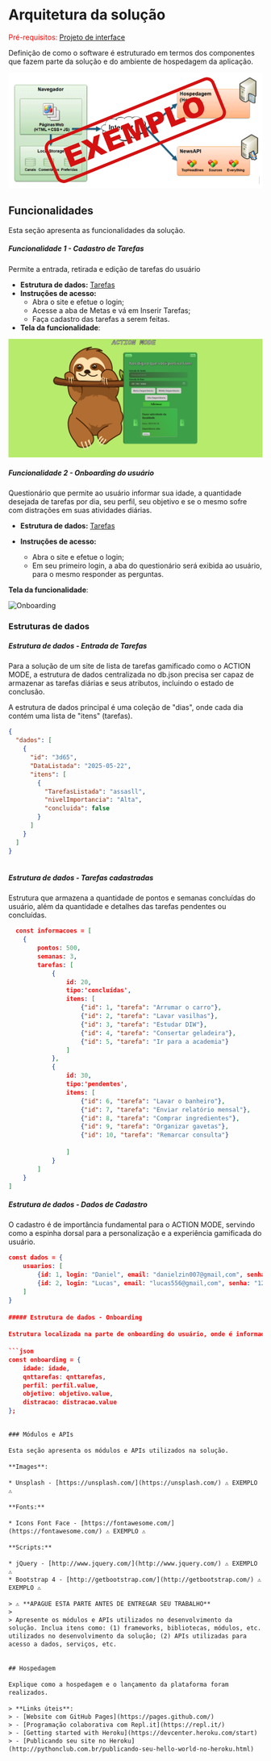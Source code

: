 # Arquitetura da solução

<span style="color:red">Pré-requisitos: <a href="05-Projeto-interface.md"> Projeto de interface</a></span>

Definição de como o software é estruturado em termos dos componentes que fazem parte da solução e do ambiente de hospedagem da aplicação.

![Arquitetura da solução](images/exemplo-arquitetura.png)

## Funcionalidades

Esta seção apresenta as funcionalidades da solução.

##### Funcionalidade 1 - Cadastro de Tarefas

Permite a entrada, retirada e edição de tarefas do usuário

* **Estrutura de dados:** [Tarefas](#estrutura-de-dados---tarefas)
* **Instruções de acesso:**
  * Abra o site e efetue o login;
  * Acesse a aba de Metas e vá em Inserir Tarefas;
  * Faça cadastro das tarefas a serem feitas.
* **Tela da funcionalidade**:

![Tela de funcionalidade](images/Captura%20de%20tela%20de%202025-05-11%2018-46-57.png)


##### Funcionalidade 2 - Onboarding do usuário

Questionário que permite ao usuário informar sua idade, a quantidade desejada de tarefas por dia, seu perfil, seu objetivo e se o mesmo sofre com distrações em suas atividades diárias.

* **Estrutura de dados:** [Tarefas](#estrutura-de-dados---tarefas)
  
* **Instruções de acesso:**
  * Abra o site e efetue o login;
  * Em seu primeiro login, a aba do questionário será exibida ao usuário, para o mesmo responder as perguntas.
    
 **Tela da funcionalidade**:

![Onboarding](https://github.com/user-attachments/assets/adec34bb-2dfa-45d2-a227-01400f188bcd)

 


### Estruturas de dados

##### Estrutura de dados - Entrada de Tarefas

Para a solução de um site de lista de tarefas gamificado como o ACTION MODE, a estrutura de dados centralizada no db.json precisa ser capaz de armazenar as tarefas diárias e seus atributos, incluindo o estado de conclusão.

A estrutura de dados principal é uma coleção de "dias", onde cada dia contém uma lista de "itens" (tarefas).

```json
{
  "dados": [
    {
      "id": "3d65",
      "DataListada": "2025-05-22",
      "itens": [
        {
          "TarefasListada": "assasll",
          "nivelImportancia": "Alta",
          "concluida": false
        }
      ]
    }
  ]
}
  
```

##### Estrutura de dados - Tarefas cadastradas

Estrutura que armazena a quantidade de pontos e semanas concluídas do usuário, além da quantidade e detalhes das tarefas pendentes ou concluídas.

```json
  const informacoes = [
    {
        pontos: 500,
        semanas: 3,
        tarefas: [
            {
                id: 20,
                tipo:'concluídas',
                itens: [
                    {"id": 1, "tarefa": "Arrumar o carro"},
                    {"id": 2, "tarefa": "Lavar vasilhas"},
                    {"id": 3, "tarefa": "Estudar DIW"},
                    {"id": 4, "tarefa": "Consertar geladeira"},
                    {"id": 5, "tarefa": "Ir para a academia"}
                ]
            },
            {
                id: 30,
                tipo:'pendentes',
                itens: [
                    {"id": 6, "tarefa": "Lavar o banheiro"},
                    {"id": 7, "tarefa": "Enviar relatório mensal"},
                    {"id": 8, "tarefa": "Comprar ingredientes"},
                    {"id": 9, "tarefa": "Organizar gavetas"},
                    {"id": 10, "tarefa": "Remarcar consulta"}           

                ]
            }
        ]
    }
]
```

##### Estrutura de dados - Dados de Cadastro

O cadastro é de importância fundamental para o ACTION MODE, servindo como a espinha dorsal para a personalização e a experiência gamificada do usuário.

```json
const dados = {
    usuarios: [
        {id: 1, login: "Daniel", email: "danielzin007@gmail,com", senha: "123456"},
        {id: 2, login: "Lucas", email: "lucas556@gmail,com", senha: "123456"}
    ]
}

##### Estrutura de dados - Onboarding

Estrutura localizada na parte de onboarding do usuário, onde é informado sua idade, a quantidade de tarefas desejadas por dia, seu perfil, seu objetivo com o uso do nosso projeto e se sofre com distrações na realização de suas tarefas. 

```json
const onboarding = {  
    idade: idade,
    qnttarefas: qnttarefas,
    perfil: perfil.value,
    objetivo: objetivo.value,
    distracao: distracao.value
};
```
```

### Módulos e APIs

Esta seção apresenta os módulos e APIs utilizados na solução.

**Images**:

* Unsplash - [https://unsplash.com/](https://unsplash.com/) ⚠️ EXEMPLO ⚠️

**Fonts:**

* Icons Font Face - [https://fontawesome.com/](https://fontawesome.com/) ⚠️ EXEMPLO ⚠️

**Scripts:**

* jQuery - [http://www.jquery.com/](http://www.jquery.com/) ⚠️ EXEMPLO ⚠️
* Bootstrap 4 - [http://getbootstrap.com/](http://getbootstrap.com/) ⚠️ EXEMPLO ⚠️

> ⚠️ **APAGUE ESTA PARTE ANTES DE ENTREGAR SEU TRABALHO**
>
> Apresente os módulos e APIs utilizados no desenvolvimento da solução. Inclua itens como: (1) frameworks, bibliotecas, módulos, etc. utilizados no desenvolvimento da solução; (2) APIs utilizadas para acesso a dados, serviços, etc.


## Hospedagem

Explique como a hospedagem e o lançamento da plataforma foram realizados.

> **Links úteis**:
> - [Website com GitHub Pages](https://pages.github.com/)
> - [Programação colaborativa com Repl.it](https://repl.it/)
> - [Getting started with Heroku](https://devcenter.heroku.com/start)
> - [Publicando seu site no Heroku](http://pythonclub.com.br/publicando-seu-hello-world-no-heroku.html)
